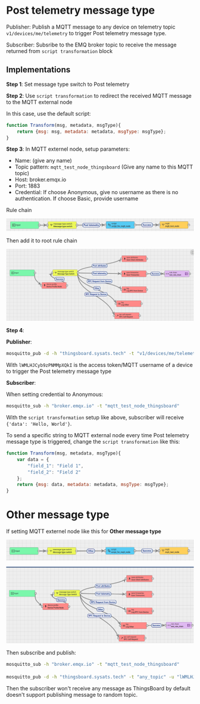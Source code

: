 # Post telemetry message type

Publisher: Publish a MQTT message to any device on telemetry topic ``v1/devices/me/telemetry`` to trigger Post telemetry message type.

Subscriber: Subsribe to the EMQ broker topic to receive the message returned from ``script transformation`` block

## Implementations

**Step 1**: Set message type switch to Post telemetry

**Step 2**: Use ``script transformation`` to redirect the received MQTT message to the MQTT external node

In this case, use the default script:

```js
function Transform(msg, metadata, msgType){
    return {msg: msg, metadata: metadata, msgType: msgType};
}
```

**Step 3**: In MQTT externel node, setup parameters:

* Name: (give any name)
* Topic pattern: ``mqtt_test_node_thingsboard`` (Give any name to this MQTT topic)
* Host: broker.emqx.io
* Port: 1883
* Credential: If choose Anonymous, give no username as there is no authentication. If choose Basic, provide username

Rule chain

![](../../../Environment/Images/mqtt_external_rule_chain.png)

Then add it to root rule chain

![](../../../Environment/Images/mqtt_external_root_rule_chain.png)

**Step 4**:

**Publisher**:

```sh
mosquitto_pub -d -h "thingsboard.sysats.tech" -t "v1/devices/me/telemetry" -u "lWMLHJCyb9zPNMMpXQkI" -m "{'data': 'Hello, World'}"
```

With ``lWMLHJCyb9zPNMMpXQkI`` is the access token/MQTT username of a device to trigger the Post telemetry message type

**Subscriber**:

When setting credential to Anonymous:

```sh
mosquitto_sub -h "broker.emqx.io" -t "mqtt_test_node_thingsboard"
```

With the ``script transformation`` setup like above, subscriber will receive ``{'data': 'Hello, World'}``.

To send a specific string to MQTT external node every time Post telemetry message type is triggered, change the ``script transformation`` like this:

```js
function Transform(msg, metadata, msgType){
    var data = {
        "field_1": "Field 1",
        "field_2": "Field 2"
    };
    return {msg: data, metadata: metadata, msgType: msgType};
}
```

# Other message type

If setting MQTT externel node like this for **Other message type**

![](../../../Environment/Images/mqtt_external_other_message_type_rule_chain.png)

![](../../../Environment/Images/mqtt_external_other_message_type_root_rule_chain.png)

Then subscribe and publish:

```sh
mosquitto_sub -h "broker.emqx.io" -t "mqtt_test_node_thingsboard"

mosquitto_pub -d -h "thingsboard.sysats.tech" -t "any_topic" -u "lWMLHJCyb9zPNMMpXQkI" -m "{'data': 'Hello, World'}"
```

Then the subscriber won't receive any message as ThingsBoard by default doesn't support publishing message to random topic.
